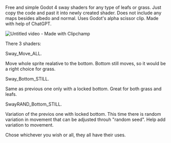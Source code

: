 Free and simple Godot 4 sway shaders for any type of leafs or grass. Just copy the code and past it into newly created shader.
Does not include any maps besides albedo and normal.
Uses Godot's alpha scissor clip.
Made with help of ChatGPT.

![Untitled video - Made with Clipchamp](https://github.com/user-attachments/assets/6130ce1c-c777-4b29-ac52-cbf5e7022c6a)


There 3 shaders:






Sway_Move_ALL.

Move whole sprite realative to the bottom. Bottom still moves, so it would be a right choice for grass.








Sway_Bottom_STILL.

Same as previous one only with a locked bottom. Great for both grass and leafs.








SwayRAND_Bottom_STILL.

Variation of the previos one with locked bottom. This time there is random variation in movement that can be adjusted throuh "random seed". Help add variation to movement.


Chose whichever you wish or all, they all have their uses.
